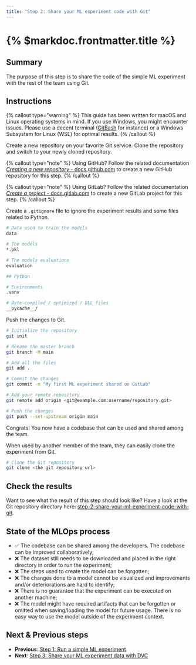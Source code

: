 ```yaml
---
title: "Step 2: Share your ML experiment code with Git"
---
```


# {% $markdoc.frontmatter.title %}

## Summary

The purpose of this step is to share the code of the simple ML experiment with the rest of the team using Git.

## Instructions

{% callout type="warning" %}
This guide has been written for macOS and Linux operating systems in mind. If you use Windows, you might encounter issues. Please use a decent terminal ([GitBash](https://gitforwindows.org/) for instance) or a Windows Subsystem for Linux (WSL) for optimal results.
{% /callout %}

Create a new repository on your favorite Git service. Clone the repository and switch to your newly cloned repository.

{% callout type="note" %}
Using GitHub? Follow the related documentation [_Creating a new repository_ - docs.github.com](https://docs.github.com/en/repositories/creating-and-managing-repositories/creating-a-new-repository) to create a new GitHub repository for this step.
{% /callout %}

{% callout type="note" %}
Using GitLab? Follow the related documentation [_Create a project_ - docs.gitlab.com](https://docs.gitlab.com/ee/user/project/working_with_projects.html#create-a-project) to create a new GitLab project for this step.
{% /callout %}

Create a `.gitignore` file to ignore the experiment results and some files related to Python.

```sh
# Data used to train the models
data

# The models
*.pkl

# The models evaluations
evaluation

## Python

# Environments
.venv

# Byte-compiled / optimized / DLL files
__pycache__/
```

Push the changes to Git.

```sh
# Initialize the repository
git init

# Rename the master branch
git branch -M main

# Add all the files
git add .

# Commit the changes
git commit -m "My first ML experiment shared on GitLab"

# Add your remote repository
git remote add origin <git@example.com:username/repository.git>

# Push the changes
git push --set-upstream origin main
```

Congrats! You now have a codebase that can be used and shared among the team.

When used by another member of the team, they can easily clone the experiment from Git.

```sh
# Clone the Git repository
git clone <the git repository url>
```

## Check the results

Want to see what the result of this step should look like? Have a look at the Git repository directory here: [step-2-share-your-ml-experiment-code-with-git](https://github.com/csia-pme/a-guide-to-mlops/tree/main/pages/the-guide/step-2-share-your-ml-experiment-code-with-git).

## State of the MLOps process

- ✅ The codebase can be shared among the developers. The codebase can be improved collaboratively;
- ❌ The dataset still needs to be downloaded and placed in the right directory in order to run the experiment;
- ❌ The steps used to create the model can be forgotten;
- ❌ The changes done to a model cannot be visualized and improvements and/or deteriorations are hard to identify;
- ❌ There is no guarantee that the experiment can be executed on another machine;
- ❌ The model might have required artifacts that can be forgotten or omitted when saving/loading the model for future usage. There is no easy way to use the model outside of the experiment context.

## Next & Previous steps

- **Previous**: [Step 1: Run a simple ML experiment](/the-guide/step-1-run-a-simple-ml-experiment)
- **Next**: [Step 3: Share your ML experiment data with DVC](/the-guide/step-3-share-your-ml-experiment-data-with-dvc)
